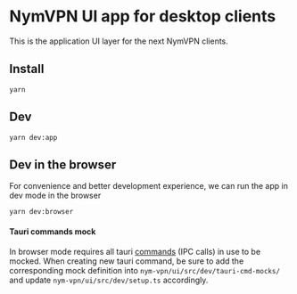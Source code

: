 # NymVPN UI app for desktop clients

This is the application UI layer for the next NymVPN clients.

## Install

```
yarn
```

## Dev

```
yarn dev:app
```

## Dev in the browser

For convenience and better development experience, we can run the
app in dev mode in the browser

```
yarn dev:browser
```

#### Tauri commands mock

In browser mode requires all tauri [commands](https://tauri.app/v1/guides/features/command) (IPC calls) in use to be mocked.
When creating new tauri command, be sure to add the corresponding
mock definition into `nym-vpn/ui/src/dev/tauri-cmd-mocks/` and
update `nym-vpn/ui/src/dev/setup.ts` accordingly.
